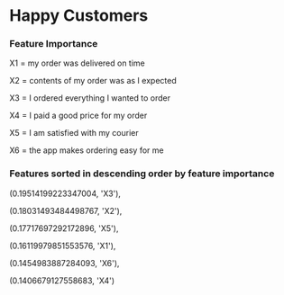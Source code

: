 # Happy Customers

### Feature Importance
X1 = my order was delivered on time

X2 = contents of my order was as I expected

X3 = I ordered everything I wanted to order

X4 = I paid a good price for my order

X5 = I am satisfied with my courier

X6 = the app makes ordering easy for me

### Features sorted in descending order by feature importance

 (0.19514199223347004, 'X3'),
 
 (0.18031493484498767, 'X2'),
 
 (0.17717697292172896, 'X5'),
 
 (0.16119979851553576, 'X1'),
 
 (0.1454983887284093, 'X6'),
 
 (0.1406679127558683, 'X4')
